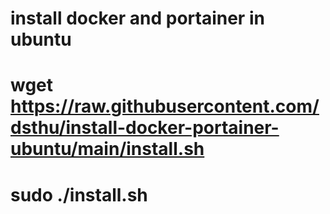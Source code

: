 # install docker and portainer in ubuntu
# wget https://raw.githubusercontent.com/dsthu/install-docker-portainer-ubuntu/main/install.sh
# sudo ./install.sh
